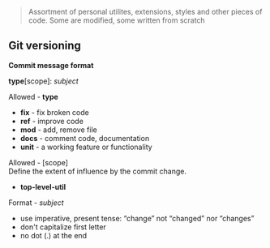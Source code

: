 > Assortment of personal utilites, extensions, styles and other pieces of code. Some are modified, some written from scratch

## Git versioning

**Commit message format**

**type**[scope]: *subject*

Allowed - **type**

* **fix** - fix broken code
* **ref** - improve code
* **mod** - add, remove file
* **docs** - comment code, documentation
* **unit** - a working feature or functionality

Allowed - [scope] <br>
Define the extent of influence by the commit change.

* **top-level-util**

Format - *subject*

* use imperative, present tense: “change” not “changed” nor “changes”
* don't capitalize first letter
* no dot (.) at the end